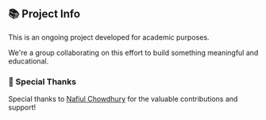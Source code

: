 ## 📚 Project Info

This is an ongoing project developed for academic purposes.

We're a group collaborating on this effort to build something meaningful and educational.

### 🙌 Special Thanks

Special thanks to [Nafiul Chowdhury](https://github.com/nafiuldotnet) for the valuable contributions and support!
